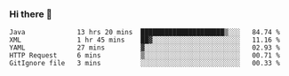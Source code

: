 ### Hi there 👋

<!--
**urzz/urzz** is a ✨ _special_ ✨ repository because its `README.md` (this file) appears on your GitHub profile.

Here are some ideas to get you started:

- 🔭 I’m currently working on ...
- 🌱 I’m currently learning ...
- 👯 I’m looking to collaborate on ...
- 🤔 I’m looking for help with ...
- 💬 Ask me about ...
- 📫 How to reach me: ...
- 😄 Pronouns: ...
- ⚡ Fun fact: ...
-->

<!--START_SECTION:waka-->
```text
Java             13 hrs 20 mins  █████████████████████▒░░░   84.74 % 
XML              1 hr 45 mins    ██▓░░░░░░░░░░░░░░░░░░░░░░   11.16 % 
YAML             27 mins         ▓░░░░░░░░░░░░░░░░░░░░░░░░   02.93 % 
HTTP Request     6 mins          ▒░░░░░░░░░░░░░░░░░░░░░░░░   00.71 % 
GitIgnore file   3 mins          ░░░░░░░░░░░░░░░░░░░░░░░░░   00.33 % 
```
<!--END_SECTION:waka-->
